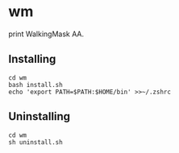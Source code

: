 wm
======================
print WalkingMask AA.


Installing
------
```
cd wm
bash install.sh
echo 'export PATH=$PATH:$HOME/bin' >>~/.zshrc
```

Uninstalling
------
```
cd wm
sh uninstall.sh
```
